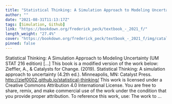 ```yaml
---
title: "Statistical Thinking: A Simulation Approach to Modeling Uncertainty (UM STAT 216 edition)"
author: ""
date: "2021-08-31T11:13:17Z"
tags: [Simulation, Github]
link: "https://bookdown.org/frederick_peck/textbook_-_2021_f/"
length_weight: "27.4%"
cover: "https://bookdown.org/frederick_peck/textbook_-_2021_f/img/catalst-textbook-cover-v4.png"
pinned: false
---
```


Statistical Thinking: A Simulation Approach to Modeling Uncertainty (UM STAT 216 edition) [...] This book is a modified version of the work below: Zieffler, A., & Catalysts for Change. (2019). Statistical Thinking: A simulation approach to uncertainty (4.2th ed.). Minneapolis, MN: Catalyst Press. http://zief0002.github.io/statistical-thinking/ This work is licensed under a Creative Commons Attribution 4.0 International License. You are free to share, remix, and make commercial use of the work under the condition that you provide proper attribution. To reference this work, use: The work to ...

